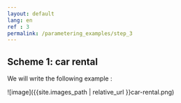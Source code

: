 ```yaml
---
layout: default
lang: en
ref : 3
permalink: /parametering_examples/step_3
---
```

## Scheme 1: car rental
We will write the following example :

![image]({{site.images_path | relative_url }}car-rental.png)
